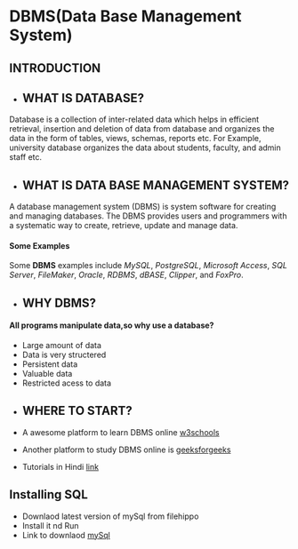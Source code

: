 # DBMS(Data Base Management System)
## INTRODUCTION
+ ## WHAT IS DATABASE?
Database is a collection of inter-related data which helps in efficient retrieval, insertion and deletion of data from database and organizes the data in the form of tables, views, schemas, reports etc. For Example, university database organizes the data about students, faculty, and admin staff etc.
+ ## WHAT IS DATA BASE MANAGEMENT SYSTEM?
A database management system (DBMS) is system software for creating and managing databases. The DBMS provides users and programmers with a systematic way to create, retrieve, update and manage data.
#### Some Examples
Some **DBMS** examples include *MySQL*, *PostgreSQL*, *Microsoft Access*, *SQL Server*, *FileMaker*, *Oracle*, *RDBMS*, *dBASE*, *Clipper*, and *FoxPro*.
+ ## WHY DBMS?
#### All programs manipulate data,so why use a database?
+ Large amount of data
+ Data is very structered
+ Persistent data
+ Valuable data
+ Restricted acess to data

* ## WHERE TO START?
+ A awesome platform to learn DBMS online [w3schools](https://www.w3schools.in/dbms "w3schools")

+ Another platform to study DBMS online is [geeksforgeeks](https://www.geeksforgeeks.org/database-management-system-introduction-set-1/)

+ Tutorials in Hindi [link](https://www.youtube.com/playlist?list=PL7ersPsTyYt1ebhCAv0eLaQE-urdmELIx) 

## Installing SQL

+ Downlaod latest version of mySql from filehippo
+ Install it nd Run
+ Link to downlaod [mySql](https://filehippo.com/download_mysql/11938/)




